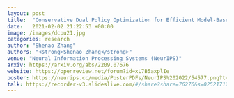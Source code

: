 ```yaml
---
layout: post
title:  "Conservative Dual Policy Optimization for Efficient Model-Based Reinforcement Learning"
date:   2021-02-02 21:22:53 +00:00
image: /images/dcpu21.jpg
categories: research
author: "Shenao Zhang"
authors: "<strong>Shenao Zhang</strong>"
venue: "Neural Information Processing Systems (NeurIPS)"
arxiv: https://arxiv.org/abs/2209.07676
website: https://openreview.net/forum?id=xL7B5axplIe
poster: https://neurips.cc/media/PosterPDFs/NeurIPS%202022/54577.png?t=1669654134.1492257
talk: https://recorder-v3.slideslive.com/#/share?share=76276&s=02521712-c16c-42a3-8bee-febfa1a416a2
---
```

